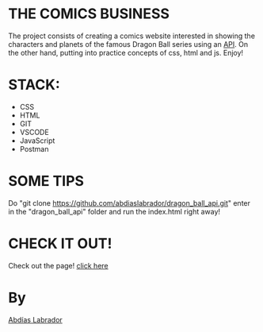﻿# THE COMICS BUSINESS
<!-- This is a project carried out during the study in the Backend + AWS bootcamp taught by Factoría F5, in which the knowledge of CSS, HTML, Javascript, Git, GitHub and API consumption have been put into practice. -->
The project consists of creating a comics website interested in showing the characters and planets of the famous Dragon Ball series using an [API](https://web.dragonball-api.com/). On the other hand, putting into practice concepts of css, html and js. Enjoy!

# STACK:
- CSS
- HTML
- GIT
- VSCODE
- JavaScript
- Postman

# SOME TIPS
Do "git clone https://github.com/abdiaslabrador/dragon_ball_api.git" enter in the "dragon_ball_api" folder and run the index.html right away!

# CHECK IT OUT!
Check out the page! 
[click here](https://abdiaslabrador.github.io/dragon_ball_api/) 

# By 
[Abdías Labrador](https://github.com/abdiaslabrador)
